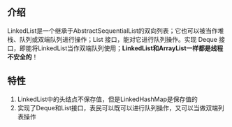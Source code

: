 ## 介绍

LinkedList是一个继承于AbstractSequentialList的双向列表；它也可以被当作堆栈、队列或双端队列进行操作；List 接口，能对它进行队列操作。实现 Deque 接口，即能将LinkedList当作双端队列使用；**LinkedList和ArrayList一样都是线程不安全的**！

## 特性

1. LinkedList中的头结点不保存值，但是LinkedHashMap是保存值的
2. 实现了Deque和List接口，表民可以既可以进行队列操作，又可以当做双端列表操作





